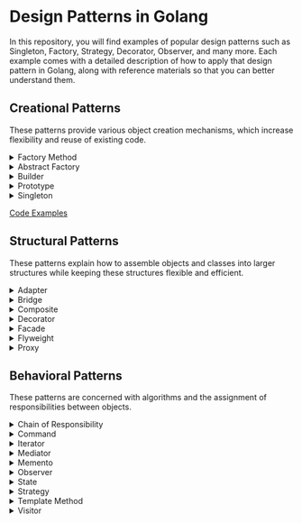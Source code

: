 # Design Patterns in Golang
In this repository, you will find examples of popular design patterns such as Singleton, Factory, Strategy, Decorator, Observer, and many more. Each example comes with a detailed description of how to apply that design pattern in Golang, along with reference materials so that you can better understand them.

## Creational Patterns
These patterns provide various object creation mechanisms, which increase flexibility and reuse of existing code.

<details>
    <summary> Factory Method</summary>
    Factory Method is a creational design pattern that provides an interface for creating objects in a superclass, but allows subclasses to alter the type of objects that will be created.
    <br>
    >Quoted text
    <p>Difficult: &#9733; &#9733; &#x2606; &#x2606; &#x2606;</p>
    <p>Popular: &#9733; &#9733; &#9733; &#x2606; &#x2606;</p>
    Problem: 
    <span><img alt="Golang logo" title="Golang" height="25" /></span>
    
[Code Examples](https://github.com/)
</details>


<details>
    <summary> Abstract Factory</summary>
</details>

<details>
    <summary> Builder</summary>
</details>

<details>
    <summary> Prototype</summary>
</details>

<details>
    <summary> Singleton</summary>
</details>

[Code Examples](https://github.com/)
## Structural Patterns
These patterns explain how to assemble objects and classes into larger structures while keeping these structures flexible and efficient.

<details>
    <summary> Adapter</summary>
</details>

<details>
    <summary> Bridge</summary>
</details>

<details>
    <summary> Composite</summary>
</details>

<details>
    <summary> Decorator</summary>
</details>

<details>
    <summary> Facade</summary>
</details>

<details>
    <summary> Flyweight</summary>
</details>

<details>
    <summary> Proxy</summary>
</details>

## Behavioral Patterns
These patterns are concerned with algorithms and the assignment of responsibilities between objects.

<details>
    <summary> Chain of Responsibility</summary>
</details>

<details>
    <summary> Command</summary>
</details>

<details>
    <summary> Iterator</summary>
</details>

<details>
    <summary> Mediator</summary>
</details>

<details>
    <summary> Memento</summary>
</details>

<details>
    <summary> Observer</summary>
</details>

<details>
    <summary> State</summary>
</details>

<details>
    <summary> Strategy</summary>
</details>

<details>
    <summary> Template Method</summary>
</details>

<details>
    <summary> Visitor</summary>
</details>

